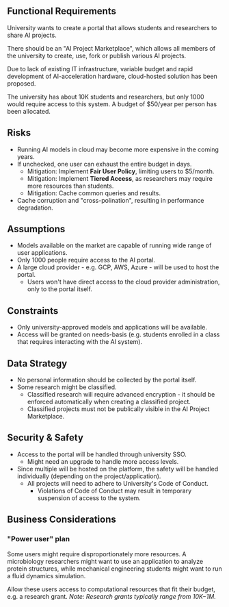 ## Functional Requirements
University wants to create a portal that allows students and researchers to share AI projects.

There should be an "AI Project Marketplace", which allows all members of the university to create, use, fork or publish various AI projects.

Due to lack of existing IT infrastructure, variable budget and rapid development of AI-acceleration hardware, cloud-hosted solution has been proposed.

The university has about 10K students and researchers, but only 1000 would require access to this system. A budget of $50/year per person has been allocated.

## Risks
- Running AI models in cloud may become more expensive in the coming years.
- If unchecked, one user can exhaust the entire budget in days.
    - Mitigation: Implement **Fair User Policy**, limiting users to $5/month.
    - Mitigation: Implement **Tiered Access**, as researchers may require more resources than students.
    - Mitigation: Cache common queries and results.
- Cache corruption and "cross-polination", resulting in performance degradation.
## Assumptions
- Models available on the market are capable of running wide range of user applications.
- Only 1000 people require access to the AI portal.
- A large cloud provider - e.g. GCP, AWS, Azure - will be used to host the portal.
    - Users won't have direct access to the cloud provider administration, only to the portal itself.
## Constraints
- Only university-approved models and applications will be available.
- Access will be granted on needs-basis (e.g. students enrolled in a class that requires interacting with the AI system).
## Data Strategy
- No personal information should be collected by the portal itself.
- Some research might be classified.
    - Classified research will require advanced encryption - it should be enforced automatically when creating a classified project.
    - Classified projects must not be publically visible in the AI Project Marketplace.
## Security & Safety
- Access to the portal will be handled through university SSO.
    - Might need an upgrade to handle more access levels.
- Since multiple will be hosted on the platform, the safety will be handled individually (depending on the project/application).
    - All projects will need to adhere to University's Code of Conduct.
        - Violations of Code of Conduct may result in temporary suspension of access to the system.
## Business Considerations
### "Power user" plan
Some users might require disproportionately more resources. A microbiology researchers might want to use an application to analyze protein structures, while mechanical engineering students might want to run a fluid dynamics simulation.

Allow these users access to computational resources that fit their budget, e.g. a research grant. *Note: Research grants typically range from $10K-$1M.*